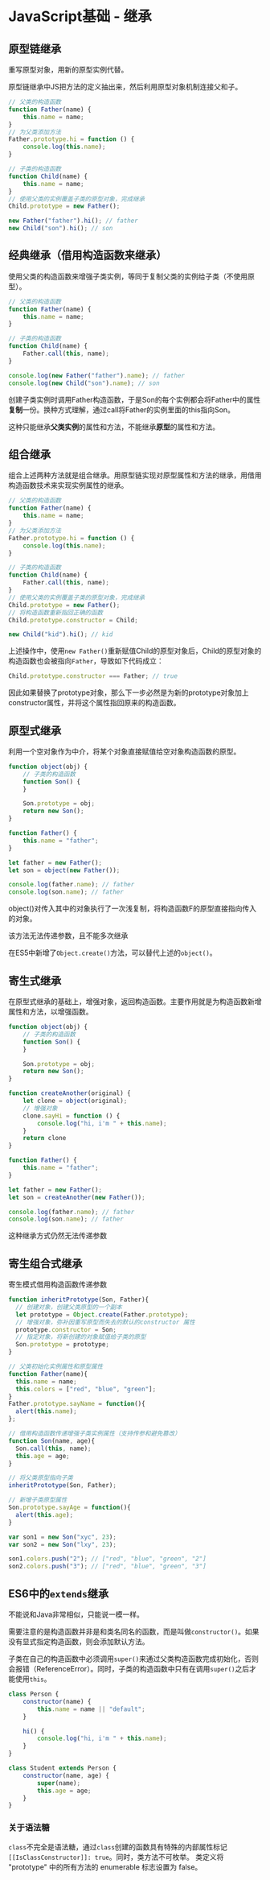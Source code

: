 # JavaScript基础 - 继承

## 原型链继承
重写原型对象，用新的原型实例代替。

原型链继承中JS把方法的定义抽出来，然后利用原型对象机制连接父和子。

```js
// 父类的构造函数
function Father(name) {
    this.name = name;
}
// 为父类添加方法
Father.prototype.hi = function () {
    console.log(this.name);
}

// 子类的构造函数
function Child(name) {
    this.name = name;
}
// 使用父类的实例覆盖子类的原型对象，完成继承
Child.prototype = new Father();

new Father("father").hi(); // father
new Child("son").hi(); // son
```

## 经典继承（借用构造函数来继承）
使用父类的构造函数来增强子类实例，等同于复制父类的实例给子类（不使用原型）。

```js
// 父类的构造函数
function Father(name) {
    this.name = name;
}

// 子类的构造函数
function Child(name) {
    Father.call(this, name);
}

console.log(new Father("father").name); // father
console.log(new Child("son").name); // son
```

创建子类实例时调用Father构造函数，于是Son的每个实例都会将Father中的属性**复制**一份。换种方式理解，通过call将Father的实例里面的this指向Son。

这种只能继承**父类实例**的属性和方法，不能继承**原型**的属性和方法。

## 组合继承
组合上述两种方法就是组合继承。用原型链实现对原型属性和方法的继承，用借用构造函数技术来实现实例属性的继承。

```js
// 父类的构造函数
function Father(name) {
    this.name = name;
}
// 为父类添加方法
Father.prototype.hi = function () {
    console.log(this.name);
}

// 子类的构造函数
function Child(name) {
    Father.call(this, name);
}
// 使用父类的实例覆盖子类的原型对象，完成继承
Child.prototype = new Father();
// 将构造函数重新指回正确的函数
Child.prototype.constructor = Child;

new Child("kid").hi(); // kid
```

上述操作中，使用`new Father()`重新赋值Child的原型对象后，Child的原型对象的构造函数也会被指向`Father`，导致如下代码成立：
```js
Child.prototype.constructor === Father; // true
```

因此如果替换了prototype对象，那么下一步必然是为新的prototype对象加上constructor属性，并将这个属性指回原来的构造函数。

## 原型式继承
利用一个空对象作为中介，将某个对象直接赋值给空对象构造函数的原型。

```js
function object(obj) {
    // 子类的构造函数
    function Son() {
    }

    Son.prototype = obj;
    return new Son();
}

function Father() {
    this.name = "father";
}

let father = new Father();
let son = object(new Father());

console.log(father.name); // father
console.log(son.name); // father
```

object()对传入其中的对象执行了一次浅复制，将构造函数F的原型直接指向传入的对象。

该方法无法传递参数，且不能多次继承

在ES5中新增了`Object.create()`方法，可以替代上述的`object()`。

## 寄生式继承
在原型式继承的基础上，增强对象，返回构造函数。主要作用就是为构造函数新增属性和方法，以增强函数。

```js
function object(obj) {
    // 子类的构造函数
    function Son() {
    }

    Son.prototype = obj;
    return new Son();
}

function createAnother(original) {
    let clone = object(original);
    // 增强对象
    clone.sayHi = function () {
        console.log("hi, i'm " + this.name);
    }
    return clone
}

function Father() {
    this.name = "father";
}

let father = new Father();
let son = createAnother(new Father());

console.log(father.name); // father
console.log(son.name); // father
```

这种继承方式仍然无法传递参数

## 寄生组合式继承
寄生模式借用构造函数传递参数

```js
function inheritPrototype(Son, Father){
  // 创建对象，创建父类原型的一个副本
  let prototype = Object.create(Father.prototype); 
  // 增强对象，弥补因重写原型而失去的默认的constructor 属性
  prototype.constructor = Son;
  // 指定对象，将新创建的对象赋值给子类的原型
  Son.prototype = prototype;
}

// 父类初始化实例属性和原型属性
function Father(name){
  this.name = name;
  this.colors = ["red", "blue", "green"];
}
Father.prototype.sayName = function(){
  alert(this.name);
};

// 借用构造函数传递增强子类实例属性（支持传参和避免篡改）
function Son(name, age){
  Son.call(this, name);
  this.age = age;
}

// 将父类原型指向子类
inheritPrototype(Son, Father);

// 新增子类原型属性
Son.prototype.sayAge = function(){
  alert(this.age);
}

var son1 = new Son("xyc", 23);
var son2 = new Son("lxy", 23);

son1.colors.push("2"); // ["red", "blue", "green", "2"]
son2.colors.push("3"); // ["red", "blue", "green", "3"]
```

## ES6中的`extends`继承
不能说和Java非常相似，只能说一模一样。

需要注意的是构造函数并非是和类名同名的函数，而是叫做`constructor()`。如果没有显式指定构造函数，则会添加默认方法。

子类在自己的构造函数中必须调用`super()`来通过父类构造函数完成初始化，否则会报错（ReferenceError）。同时，子类的构造函数中只有在调用`super()`之后才能使用`this`。
```js
class Person {
    constructor(name) {
        this.name = name || "default";
    }

    hi() {
        console.log("hi, i'm " + this.name);
    }
}

class Student extends Person {
    constructor(name, age) {
        super(name);
        this.age = age;
    }
}
```

### 关于语法糖
`class`不完全是语法糖，通过`class`创建的函数具有特殊的内部属性标记 `[[IsClassConstructor]]: true`。同时，类方法不可枚举。 类定义将 "prototype" 中的所有方法的 enumerable 标志设置为 false。